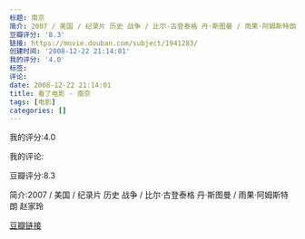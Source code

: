 ```yaml
---
标题: 南京
简介: 2007 / 美国 / 纪录片 历史 战争 / 比尔·古登泰格 丹·斯图曼 / 雨果·阿姆斯特朗 赵家玲
豆瓣评分: '8.3'
链接: https://movie.douban.com/subject/1941283/
创建时间: '2008-12-22 21:14:01'
我的评分: '4.0'
标签:
评论:
date: 2008-12-22 21:14:01
title: 看了电影 - 南京
tags: [电影]
categories: []
---
```


我的评分:4.0

我的评论:

豆瓣评分:8.3

简介:2007 / 美国 / 纪录片 历史 战争 / 比尔·古登泰格 丹·斯图曼 / 雨果·阿姆斯特朗 赵家玲

[豆瓣链接](https://movie.douban.com/subject/1941283/)

